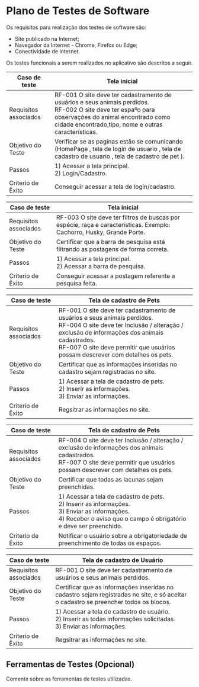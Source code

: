 # Plano de Testes de Software

Os requisitos para realização dos testes de software são:

- Site publicado na Internet;
- Navegador da Internet - Chrome, Firefox ou Edge;
- Conectividade de Internet.
 
Os testes funcionais a serem realizados no aplicativo são descritos a seguir.

|Caso de teste | Tela inicial |
|--------------|--------------|
|Requisitos associados| RF-001	O site deve ter cadastramento de usuários e seus animais perdidos. <br>RF-002	O site deve ter espaºo para observações do animal encontrado como cidade encontrado,tipo, nome e outras características.|
|Objetivo do Teste | Verificar se as paginas estão se comunicando (HomePage , tela de login de usuario , tela de cadastro de usuario , tela de cadastro de pet ).
| Passos | 1) Acessar a tela principal. <br> 2) Login/Cadastro. 
|Criterio de Êxito| Conseguir acessar a tela de login/cadastro.

|Caso de teste | Tela inicial |
|--------------|--------------|
|Requisitos associados| RF-003	O site deve ter filtros de buscas por espécie, raça e características. Exemplo: Cachorro, Husky, Grande Porte.|
|Objetivo do Teste |Certificar que a barra de pesquisa está filtrando as postagens de forma correta.
| Passos | 1) Acessar a tela principal. <br> 2) Acessar a barra de pesquisa. 
|Criterio de Êxito| Conseguir acessar a postagem referente a pesquisa feita.

|Caso de teste | Tela de cadastro de Pets |
|--------------|--------------|
|Requisitos associados| RF-001 O site deve ter cadastramento de usuários e seus animais perdidos. <br> RF-004	O site deve ter Inclusão / alteração / exclusão de informações dos animais cadastrados. <br> RF-007 O site deve permitir que usuários possam descrever com detalhes os pets.|
|Objetivo do Teste |Certificar que as informações inseridas no cadastro sejam registradas no site.
| Passos | 1) Acessar a tela de cadastro de pets. <br> 2) Inserir as informações. <br> 3) Enviar as informações.
|Criterio de Êxito| Regsitrar as informações no site.

|Caso de teste | Tela de cadastro de Pets |
|--------------|--------------|
|Requisitos associados| RF-004	O site deve ter Inclusão / alteração / exclusão de informações dos animais cadastrados. <br> RF-007 O site deve permitir que usuários possam descrever com detalhes os pets.|
|Objetivo do Teste |Certificar que todas as lacunas sejam preenchidas.
| Passos | 1) Acessar a tela de cadastro de pets. <br> 2) Inserir as informações. <br> 3) Enviar as informações. <br> 4) Receber o aviso que o campo é obrigatório e deve ser preenchido.
|Criterio de Êxito| Notificar o usuário sobre a obrigatoriedade de preenchimento de todas os espaços.


|Caso de teste | Tela de cadastro de Usuário |
|--------------|--------------|
|Requisitos associados| RF-001 O site deve ter cadastramento de usuários e seus animais perdidos.|
|Objetivo do Teste |Certificar que as informações inseridas no cadastro sejam registradas no site, e só aceitar o cadastro se preencher todos os blocos.
| Passos | 1) Acessar a tela de cadastro de usuário. <br> 2) Inserir as todas informações solicitadas. <br> 3) Enviar as informações.
|Criterio de Êxito| Regsitrar as informações no site.



## Ferramentas de Testes (Opcional)

Comente sobre as ferramentas de testes utilizadas.
